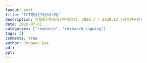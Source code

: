 ```yaml
---
layout: post
title: "ICT명품인재양성사업"
description: 정보통신방송혁신인재양성, 2020.7 - 2029.12 (공동연구원)
date: 2020-07-01
categories: ["research", "research_ongoing"]
tags: []
comments: true
author: Jongwuk Lee
pdf:
ppt:
---
```

